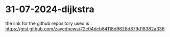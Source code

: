 # 31-07-2024-dijkstra
the link for the github repository used is : https://gist.github.com/zayednews/72c04dcb84118d9628d879d18382a336
